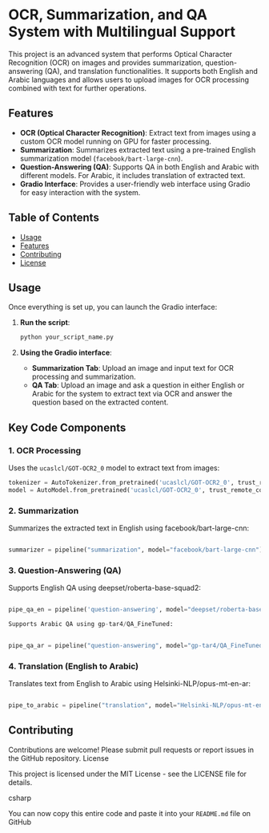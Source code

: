 # OCR, Summarization, and QA System with Multilingual Support

This project is an advanced system that performs Optical Character Recognition (OCR) on images and provides summarization, question-answering (QA), and translation functionalities. It supports both English and Arabic languages and allows users to upload images for OCR processing combined with text for further operations.

## Features

- **OCR (Optical Character Recognition)**: Extract text from images using a custom OCR model running on GPU for faster processing.
- **Summarization**: Summarizes extracted text using a pre-trained English summarization model (`facebook/bart-large-cnn`).
- **Question-Answering (QA)**: Supports QA in both English and Arabic with different models. For Arabic, it includes translation of extracted text.
- **Gradio Interface**: Provides a user-friendly web interface using Gradio for easy interaction with the system.

## Table of Contents

- [Usage](#usage)
- [Features](#features)
- [Contributing](#contributing)
- [License](#license)

## Usage

Once everything is set up, you can launch the Gradio interface:

1. **Run the script**:

    ```bash
    python your_script_name.py
    ```

2. **Using the Gradio interface**:
    - **Summarization Tab**: Upload an image and input text for OCR processing and summarization.
    - **QA Tab**: Upload an image and ask a question in either English or Arabic for the system to extract text via OCR and answer the question based on the extracted content.

## Key Code Components

### 1. OCR Processing

Uses the `ucaslcl/GOT-OCR2_0` model to extract text from images:

```python
tokenizer = AutoTokenizer.from_pretrained('ucaslcl/GOT-OCR2_0', trust_remote_code=True)
model = AutoModel.from_pretrained('ucaslcl/GOT-OCR2_0', trust_remote_code=True, device_map='cuda')
```

### 2. Summarization

Summarizes the extracted text in English using facebook/bart-large-cnn:

```python

summarizer = pipeline("summarization", model="facebook/bart-large-cnn")
```

### 3. Question-Answering (QA)

Supports English QA using deepset/roberta-base-squad2:

```python

pipe_qa_en = pipeline('question-answering', model="deepset/roberta-base-squad2")

Supports Arabic QA using gp-tar4/QA_FineTuned:
```
```python

pipe_qa_ar = pipeline("question-answering", model="gp-tar4/QA_FineTuned")
```
### 4. Translation (English to Arabic)

Translates text from English to Arabic using Helsinki-NLP/opus-mt-en-ar:

```python

pipe_to_arabic = pipeline("translation", model="Helsinki-NLP/opus-mt-en-ar")
```
## Contributing

Contributions are welcome! Please submit pull requests or report issues in the GitHub repository.
License

This project is licensed under the MIT License - see the LICENSE file for details.

csharp


You can now copy this entire code and paste it into your `README.md` file on GitHub
